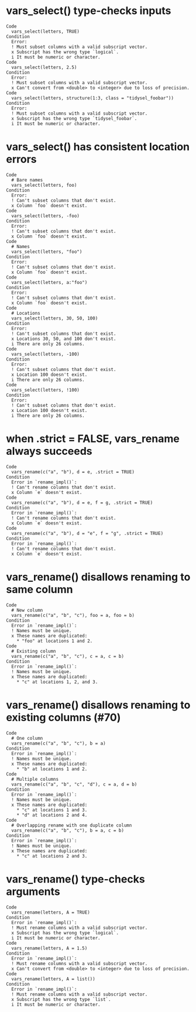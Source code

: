 # vars_select() type-checks inputs

    Code
      vars_select(letters, TRUE)
    Condition
      Error:
      ! Must subset columns with a valid subscript vector.
      x Subscript has the wrong type `logical`.
      i It must be numeric or character.
    Code
      vars_select(letters, 2.5)
    Condition
      Error:
      ! Must subset columns with a valid subscript vector.
      x Can't convert from <double> to <integer> due to loss of precision.
    Code
      vars_select(letters, structure(1:3, class = "tidysel_foobar"))
    Condition
      Error:
      ! Must subset columns with a valid subscript vector.
      x Subscript has the wrong type `tidysel_foobar`.
      i It must be numeric or character.

# vars_select() has consistent location errors

    Code
      # Bare names
      vars_select(letters, foo)
    Condition
      Error:
      ! Can't subset columns that don't exist.
      x Column `foo` doesn't exist.
    Code
      vars_select(letters, -foo)
    Condition
      Error:
      ! Can't subset columns that don't exist.
      x Column `foo` doesn't exist.
    Code
      # Names
      vars_select(letters, "foo")
    Condition
      Error:
      ! Can't subset columns that don't exist.
      x Column `foo` doesn't exist.
    Code
      vars_select(letters, a:"foo")
    Condition
      Error:
      ! Can't subset columns that don't exist.
      x Column `foo` doesn't exist.
    Code
      # Locations
      vars_select(letters, 30, 50, 100)
    Condition
      Error:
      ! Can't subset columns that don't exist.
      x Locations 30, 50, and 100 don't exist.
      i There are only 26 columns.
    Code
      vars_select(letters, -100)
    Condition
      Error:
      ! Can't subset columns that don't exist.
      x Location 100 doesn't exist.
      i There are only 26 columns.
    Code
      vars_select(letters, !100)
    Condition
      Error:
      ! Can't subset columns that don't exist.
      x Location 100 doesn't exist.
      i There are only 26 columns.

# when .strict = FALSE, vars_rename always succeeds

    Code
      vars_rename(c("a", "b"), d = e, .strict = TRUE)
    Condition
      Error in `rename_impl()`:
      ! Can't rename columns that don't exist.
      x Column `e` doesn't exist.
    Code
      vars_rename(c("a", "b"), d = e, f = g, .strict = TRUE)
    Condition
      Error in `rename_impl()`:
      ! Can't rename columns that don't exist.
      x Column `e` doesn't exist.
    Code
      vars_rename(c("a", "b"), d = "e", f = "g", .strict = TRUE)
    Condition
      Error in `rename_impl()`:
      ! Can't rename columns that don't exist.
      x Column `e` doesn't exist.

# vars_rename() disallows renaming to same column

    Code
      # New column
      vars_rename(c("a", "b", "c"), foo = a, foo = b)
    Condition
      Error in `rename_impl()`:
      ! Names must be unique.
      x These names are duplicated:
        * "foo" at locations 1 and 2.
    Code
      # Existing column
      vars_rename(c("a", "b", "c"), c = a, c = b)
    Condition
      Error in `rename_impl()`:
      ! Names must be unique.
      x These names are duplicated:
        * "c" at locations 1, 2, and 3.

# vars_rename() disallows renaming to existing columns (#70)

    Code
      # One column
      vars_rename(c("a", "b", "c"), b = a)
    Condition
      Error in `rename_impl()`:
      ! Names must be unique.
      x These names are duplicated:
        * "b" at locations 1 and 2.
    Code
      # Multiple columns
      vars_rename(c("a", "b", "c", "d"), c = a, d = b)
    Condition
      Error in `rename_impl()`:
      ! Names must be unique.
      x These names are duplicated:
        * "c" at locations 1 and 3.
        * "d" at locations 2 and 4.
    Code
      # Overlapping rename with one duplicate column
      vars_rename(c("a", "b", "c"), b = a, c = b)
    Condition
      Error in `rename_impl()`:
      ! Names must be unique.
      x These names are duplicated:
        * "c" at locations 2 and 3.

# vars_rename() type-checks arguments

    Code
      vars_rename(letters, A = TRUE)
    Condition
      Error in `rename_impl()`:
      ! Must rename columns with a valid subscript vector.
      x Subscript has the wrong type `logical`.
      i It must be numeric or character.
    Code
      vars_rename(letters, A = 1.5)
    Condition
      Error in `rename_impl()`:
      ! Must rename columns with a valid subscript vector.
      x Can't convert from <double> to <integer> due to loss of precision.
    Code
      vars_rename(letters, A = list())
    Condition
      Error in `rename_impl()`:
      ! Must rename columns with a valid subscript vector.
      x Subscript has the wrong type `list`.
      i It must be numeric or character.


